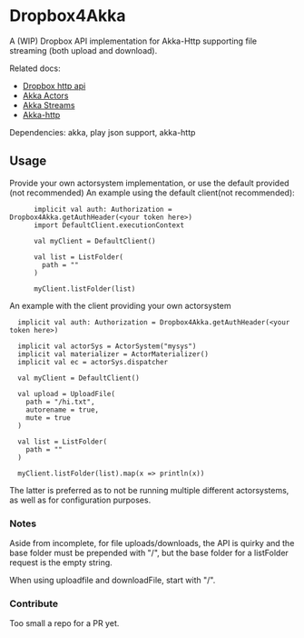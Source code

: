 Dropbox4Akka
=========================

A (WIP) Dropbox API implementation for Akka-Http supporting file streaming (both upload and download).

Related docs:
* [Dropbox http api](https://www.dropbox.com/developers/documentation/http/documentation#files-upload)
* [Akka Actors](http://doc.akka.io/docs/akka/current/scala/index-actors.html?_ga=2.251396678.1329762334.1495784275-451437860.1492100426)
* [Akka Streams](http://doc.akka.io/docs/akka/current/scala/stream/index.html?_ga=2.245942912.540690987.1495784296-451437860.1492100426)
* [Akka-http](http://doc.akka.io/docs/akka-http/current/scala/http/index.html?_ga=2.180958053.315310577.1495784328-451437860.1492100426)

Dependencies: akka, play json support, akka-http

## Usage
Provide your own actorsystem implementation, or use the default provided (not recommended)
An example using the default client(not recommended):

```$xslt
      implicit val auth: Authorization = Dropbox4Akka.getAuthHeader(<your token here>)
      import DefaultClient.executionContext
    
      val myClient = DefaultClient()
      
      val list = ListFolder(
        path = ""
      )
    
      myClient.listFolder(list)
```

An example with the client providing your own actorsystem
```$xslt
  implicit val auth: Authorization = Dropbox4Akka.getAuthHeader(<your token here>)

  implicit val actorSys = ActorSystem("mysys")
  implicit val materializer = ActorMaterializer()
  implicit val ec = actorSys.dispatcher

  val myClient = DefaultClient()

  val upload = UploadFile(
    path = "/hi.txt",
    autorename = true,
    mute = true
  )

  val list = ListFolder(
    path = ""
  )

  myClient.listFolder(list).map(x => println(x))
```

The latter is preferred as to not be running multiple different actorsystems, as well as for configuration purposes.

### Notes
Aside from incomplete, for file uploads/downloads, the API is quirky and the base folder must be prepended with "/", but
the base folder for a listFolder request is the empty string.

When using uploadfile and downloadFile, start with "/".

### Contribute
Too small a repo for a PR yet.